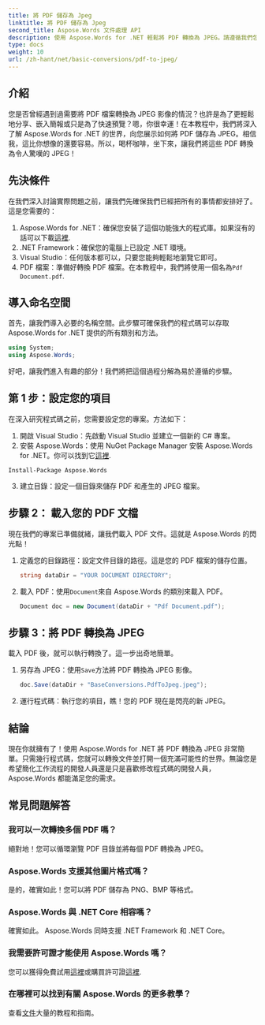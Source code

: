 ```yaml
---
title: 將 PDF 儲存為 Jpeg
linktitle: 將 PDF 儲存為 Jpeg
second_title: Aspose.Words 文件處理 API
description: 使用 Aspose.Words for .NET 輕鬆將 PDF 轉換為 JPEG。請遵循我們包含範例和常見問題的詳細指南。非常適合開發人員和愛好者。
type: docs
weight: 10
url: /zh-hant/net/basic-conversions/pdf-to-jpeg/
---
```

## 介紹

您是否曾經遇到過需要將 PDF 檔案轉換為 JPEG 影像的情況？也許是為了更輕鬆地分享、嵌入簡報或只是為了快速預覽？嗯，你很幸運！在本教程中，我們將深入了解 Aspose.Words for .NET 的世界，向您展示如何將 PDF 儲存為 JPEG。相信我，這比你想像的還要容易。所以，喝杯咖啡，坐下來，讓我們將這些 PDF 轉換為令人驚嘆的 JPEG！

## 先決條件

在我們深入討論實際問題之前，讓我們先確保我們已經把所有的事情都安排好了。這是您需要的：

1. Aspose.Words for .NET：確保您安裝了這個功能強大的程式庫。如果沒有的話可以下載[這裡](https://releases.aspose.com/words/net/).
2. .NET Framework：確保您的電腦上已設定 .NET 環境。
3. Visual Studio：任何版本都可以，只要您能夠輕鬆地瀏覽它即可。
4.  PDF 檔案：準備好轉換 PDF 檔案。在本教程中，我們將使用一個名為`Pdf Document.pdf`.

## 導入命名空間

首先，讓我們導入必要的名稱空間。此步驟可確保我們的程式碼可以存取 Aspose.Words for .NET 提供的所有類別和方法。

```csharp
using System;
using Aspose.Words;
```

好吧，讓我們進入有趣的部分！我們將把這個過程分解為易於遵循的步驟。

## 第 1 步：設定您的項目

在深入研究程式碼之前，您需要設定您的專案。方法如下：

1. 開啟 Visual Studio：先啟動 Visual Studio 並建立一個新的 C# 專案。
2. 安裝 Aspose.Words：使用 NuGet Package Manager 安裝 Aspose.Words for .NET。你可以找到它[這裡](https://releases.aspose.com/words/net/).

```shell
Install-Package Aspose.Words
```

3. 建立目錄：設定一個目錄來儲存 PDF 和產生的 JPEG 檔案。

## 步驟 2： 載入您的 PDF 文檔

現在我們的專案已準備就緒，讓我們載入 PDF 文件。這就是 Aspose.Words 的閃光點！

1. 定義您的目錄路徑：設定文件目錄的路徑。這是您的 PDF 檔案的儲存位置。

    ```csharp
    string dataDir = "YOUR DOCUMENT DIRECTORY";
    ```

2. 載入 PDF：使用`Document`來自 Aspose.Words 的類別來載入 PDF。

    ```csharp
    Document doc = new Document(dataDir + "Pdf Document.pdf");
    ```

## 步驟 3：將 PDF 轉換為 JPEG

載入 PDF 後，就可以執行轉換了。這一步出奇地簡單。

1. 另存為 JPEG：使用`Save`方法將 PDF 轉換為 JPEG 影像。

    ```csharp
    doc.Save(dataDir + "BaseConversions.PdfToJpeg.jpeg");
    ```

2. 運行程式碼：執行您的項目，瞧！您的 PDF 現在是閃亮的新 JPEG。

## 結論

現在你就擁有了！使用 Aspose.Words for .NET 將 PDF 轉換為 JPEG 非常簡單。只需幾行程式碼，您就可以轉換文件並打開一個充滿可能性的世界。無論您是希望簡化工作流程的開發人員還是只是喜歡修改程式碼的開發人員，Aspose.Words 都能滿足您的需求。

## 常見問題解答

### 我可以一次轉換多個 PDF 嗎？
絕對地！您可以循環瀏覽 PDF 目錄並將每個 PDF 轉換為 JPEG。

### Aspose.Words 支援其他圖片格式嗎？
是的，確實如此！您可以將 PDF 儲存為 PNG、BMP 等格式。

### Aspose.Words 與 .NET Core 相容嗎？
確實如此。 Aspose.Words 同時支援 .NET Framework 和 .NET Core。

### 我需要許可證才能使用 Aspose.Words 嗎？
您可以獲得免費試用[這裡](https://releases.aspose.com/)或購買許可證[這裡](https://purchase.aspose.com/buy).

### 在哪裡可以找到有關 Aspose.Words 的更多教學？
查看[文件](https://reference.aspose.com/words/net/)大量的教程和指南。
